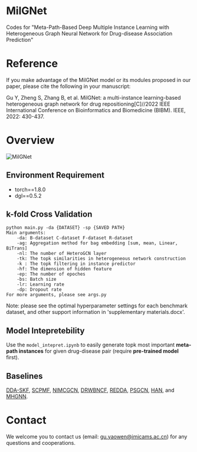 # MilGNet
Codes for "Meta-Path-Based Deep Multiple Instance Learning with Heterogeneous Graph Neural Network for Drug-disease Association Prediction"

# Reference
If you make advantage of the MilGNet model or its modules proposed in our paper, please cite the following in your manuscript:

Gu Y, Zheng S, Zhang B, et al. MilGNet: a multi-instance learning-based heterogeneous graph network for drug repositioning[C]//2022 IEEE International Conference on Bioinformatics and Biomedicine (BIBM). IEEE, 2022: 430-437.

# Overview
![MilGNet](https://github.com/gu-yaowen/MilGNet/blob/master/model%20structure.png)
## Environment Requirement
* torch==1.8.0
* dgl==0.5.2

## k-fold Cross Validation
    python main.py -da {DATASET} -sp {SAVED PATH}
    Main arguments:
        -da: B-dataset C-dataset F-dataset R-dataset
        -ag: Aggregation method for bag embedding [sum, mean, Linear, BiTrans]
        -nl: The number of HeteroGCN layer
        -tk: The topk similarities in heterogeneous network construction
        -k : The topk filtering in instance predictor
        -hf: The dimension of hidden feature
        -ep: The number of epoches
        -bs: Batch size
        -lr: Learning rate
        -dp: Dropout rate
    For more arguments, please see args.py
Note: please see the optimal hyperparameter settings for each benchmark dataset, and other support information in 'supplementary materials.docx'.  

## Model Intepretebility
Use the ``model_intepret.ipynb`` to easily generate topk most important **meta-path instances** for given drug-disease pair (require **pre-trained model** first).

## Baselines
[DDA-SKF](https://github.com/GCQ2119216031/DDA-SKF), [SCPMF](https://github.com/luckymengmeng/SCPMF), [NIMCGCN](https://github.com/ljatynu/NIMCGCN), [DRWBNCF](https://github.com/luckymengmeng/DRWBNCF), [REDDA](https://github.com/gu-yaowen/REDDA), [PSGCN](https://github.com/bbjy/PSGCN), [HAN](https://github.com/gu-yaowen/MilGNet/blob/master/baseline/HAN_imp.py), and [MHGNN](https://github.com/gu-yaowen/MilGNet/blob/master/baseline/MHGNN).

# Contact
We welcome you to contact us (email: gu.yaowen@imicams.ac.cn) for any questions and cooperations.
